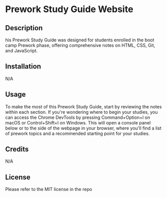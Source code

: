 # Prework Study Guide Website

## Description

his Prework Study Guide was designed for students enrolled in the boot camp Prework phase, offering comprehensive notes on HTML, CSS, Git, and JavaScript.


## Installation

N/A

## Usage

To make the most of this Prework Study Guide, start by reviewing the notes within each section. If you're wondering where to begin your studies, you can access the Chrome DevTools by pressing Command+Option+I on macOS or Control+Shift+I on Windows. This will open a console panel below or to the side of the webpage in your browser, where you'll find a list of prework topics and a recommended starting point for your studies.

## Credits

N/A

## License

Please refer to the MIT license in the repo

